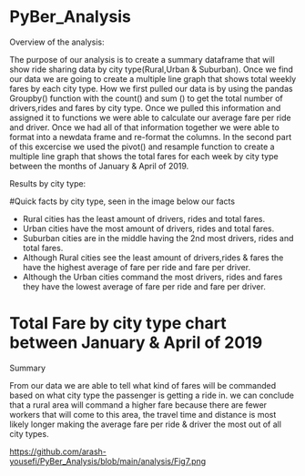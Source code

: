 # PyBer_Analysis


Overview of the analysis:

The purpose of our analysis is to create a summary dataframe that will show ride sharing data by city type(Rural,Urban & Suburban). Once we find our data we are going to create a multiple line graph that shows total weekly fares by each city type. How we first pulled our data is by using the pandas Groupby() function with the count() and sum () to get the total number of drivers,rides and fares by city type. Once we pulled this information and assigned it to functions we were able to calculate our average fare per ride and driver. Once we had all of that information together we were able to format into a newdata frame and re-format the columns. In the second part of this excercise we used the pivot() and resample function to create a multiple line graph that shows the total fares for each week by city type between the months of January & April of 2019. 

Results by city type:

#Quick facts by city type, seen in the image below our facts
- Rural cities has the least amount of drivers, rides and total fares.
- Urban cities have the most amount of drivers, rides and total fares.
- Suburban cities are in the middle having the 2nd most drivers, rides and total fares.
- Although Rural cities see the least amount of drivers,rides & fares the have the highest average of fare per ride and fare per driver.
- Although the Urban cities command the most drivers, rides and fares they have the lowest average of fare per ride and fare per driver.


# Total Fare by city type chart between January & April of 2019


Summary

From our data we are able to tell what kind of fares will be commanded based on what city type the passenger is getting a ride in.  we can conclude that a rural area will command a higher fare because there are fewer workers that will come to this area, the travel time and distance is most likely longer making the average fare per ride & driver the most out of all city types.

https://github.com/arash-yousefi/PyBer_Analysis/blob/main/analysis/Fig7.png

